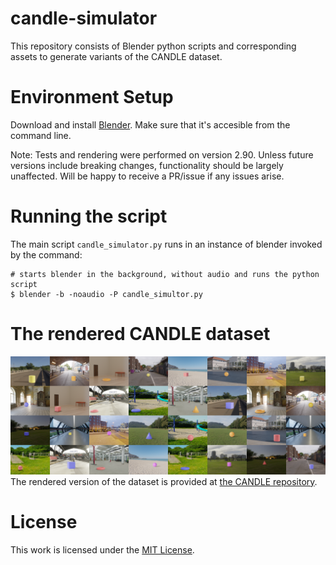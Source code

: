 # candle-simulator
This repository consists of Blender python scripts and corresponding assets to generate variants of the CANDLE dataset.

# Environment Setup
Download and install [Blender](https://www.blender.org/). Make sure that it's accesible from the command line. 

Note: Tests and rendering were performed on version 2.90. Unless future versions include breaking changes, functionality should be largely unaffected. Will be happy to receive a PR/issue if any issues arise.

# Running the script
The main script `candle_simulator.py` runs in an instance of blender invoked by the command:
```
# starts blender in the background, without audio and runs the python script
$ blender -b -noaudio -P candle_simultor.py
```

# The rendered CANDLE dataset
![CANDLE grid](./sample_images/grid.png)
The rendered version of the dataset is provided at [the CANDLE repository](https://causal-disentanglement.github.io/CANDLE/).

# License
This work is licensed under the [MIT License](https://choosealicense.com/licenses/mit/).